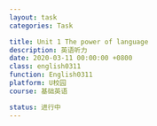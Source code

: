 ```yaml
---
layout: task
categories: Task

title: Unit 1 The power of language
description: 英语听力
date: 2020-03-11 00:00:00 +0800
class: english0311
function: English0311
platform: U校园
course: 基础英语

status: 进行中
---
```


